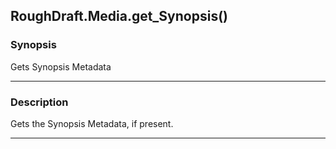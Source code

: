 RoughDraft.Media.get_Synopsis()
-------------------------------

### Synopsis
Gets Synopsis Metadata

---

### Description

Gets the Synopsis Metadata, if present.

---
